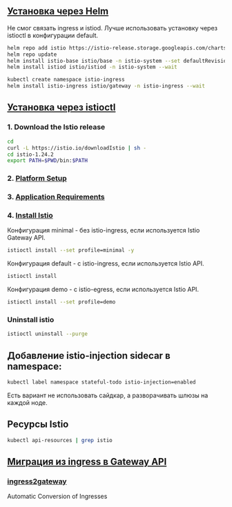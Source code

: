 ## [Установка через Helm](https://istio.io/latest/docs/setup/install/helm/)
Не смог связать ingress и istiod. Лучше использовать установку через istioctl в конфигурации default.
```bash
helm repo add istio https://istio-release.storage.googleapis.com/charts
helm repo update
helm install istio-base istio/base -n istio-system --set defaultRevision=default --create-namespace
helm install istiod istio/istiod -n istio-system --wait

kubectl create namespace istio-ingress
helm install istio-ingress istio/gateway -n istio-ingress --wait


```
## [Установка через istioctl](https://istio.io/latest/docs/setup/install/istioctl/)

### 1. Download the Istio release
```bash
cd
curl -L https://istio.io/downloadIstio | sh -
cd istio-1.24.2
export PATH=$PWD/bin:$PATH
```
### 2. [Platform Setup](https://istio.io/latest/docs/setup/platform-setup/)

### 3. [Application Requirements](https://istio.io/latest/docs/ops/deployment/application-requirements/)

### 4. [Install Istio](https://istio.io/latest/docs/tasks/traffic-management/ingress/gateway-api/)
Конфигурация minimal - без istio-ingress, если используется Istio Gateway API.
```bash
istioctl install --set profile=minimal -y
```

Конфигурация default - c istio-ingress, если используется Istio API.
```bash
istioctl install
```

Конфигурация demo - с istio-egress, если используется Istio API.
```bash
istioctl install --set profile=demo
```

### Uninstall istio
```bash
istioctl uninstall --purge
```

## Добавление istio-injection sidecar в namespace:
```bash
kubectl label namespace stateful-todo istio-injection=enabled
```

Есть вариант не использовать сайдкар, а разворачивать шлюзы на каждой ноде.

## Ресурсы Istio
```bash
kubectl api-resources | grep istio
```

## [Миграция из ingress в Gateway API](https://gateway-api.sigs.k8s.io/guides/migrating-from-ingress/)

### [ingress2gateway](https://github.com/kubernetes-sigs/ingress2gateway)
Automatic Conversion of Ingresses
